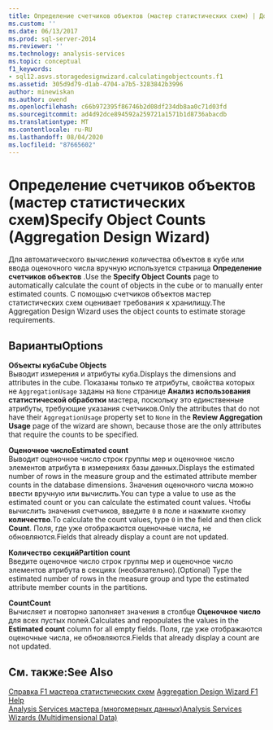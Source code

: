 ```yaml
---
title: Определение счетчиков объектов (мастер статистических схем) | Документация Майкрософт
ms.custom: ''
ms.date: 06/13/2017
ms.prod: sql-server-2014
ms.reviewer: ''
ms.technology: analysis-services
ms.topic: conceptual
f1_keywords:
- sql12.asvs.storagedesignwizard.calculatingobjectcounts.f1
ms.assetid: 305d9d79-d1ab-4704-a7b5-3283842b3996
author: minewiskan
ms.author: owend
ms.openlocfilehash: c66b972395f86746b2d08df234db8aa0c71d03fd
ms.sourcegitcommit: ad4d92dce894592a259721a1571b1d8736abacdb
ms.translationtype: MT
ms.contentlocale: ru-RU
ms.lasthandoff: 08/04/2020
ms.locfileid: "87665602"
---
```

# <a name="specify-object-counts-aggregation-design-wizard"></a><span data-ttu-id="507b8-102">Определение счетчиков объектов (мастер статистических схем)</span><span class="sxs-lookup"><span data-stu-id="507b8-102">Specify Object Counts (Aggregation Design Wizard)</span></span>
  <span data-ttu-id="507b8-103">Для автоматического вычисления количества объектов в кубе или ввода оценочного числа вручную используется страница **Определение счетчиков объектов** .</span><span class="sxs-lookup"><span data-stu-id="507b8-103">Use the **Specify Object Counts** page to automatically calculate the count of objects in the cube or to manually enter estimated counts.</span></span> <span data-ttu-id="507b8-104">С помощью счетчиков объектов мастер статистических схем оценивает требования к хранилищу.</span><span class="sxs-lookup"><span data-stu-id="507b8-104">The Aggregation Design Wizard uses the object counts to estimate storage requirements.</span></span>  
  
## <a name="options"></a><span data-ttu-id="507b8-105">Варианты</span><span class="sxs-lookup"><span data-stu-id="507b8-105">Options</span></span>  
 <span data-ttu-id="507b8-106">**Объекты куба**</span><span class="sxs-lookup"><span data-stu-id="507b8-106">**Cube Objects**</span></span>  
 <span data-ttu-id="507b8-107">Выводит измерения и атрибуты куба.</span><span class="sxs-lookup"><span data-stu-id="507b8-107">Displays the dimensions and attributes in the cube.</span></span> <span data-ttu-id="507b8-108">Показаны только те атрибуты, свойства которых не `AggregationUsage` заданы на `None` странице **Анализ использования статистической обработки** мастера, поскольку это единственные атрибуты, требующие указания счетчиков.</span><span class="sxs-lookup"><span data-stu-id="507b8-108">Only the attributes that do not have their `AggregationUsage` property set to `None` in the **Review Aggregation Usage** page of the wizard are shown, because those are the only attributes that require the counts to be specified.</span></span>  
  
 <span data-ttu-id="507b8-109">**Оценочное число**</span><span class="sxs-lookup"><span data-stu-id="507b8-109">**Estimated count**</span></span>  
 <span data-ttu-id="507b8-110">Выводит оценочное число строк группы мер и оценочное число элементов атрибута в измерениях базы данных.</span><span class="sxs-lookup"><span data-stu-id="507b8-110">Displays the estimated number of rows in the measure group and the estimated attribute member counts in the database dimensions.</span></span> <span data-ttu-id="507b8-111">Значения оценочного числа можно ввести вручную или вычислить.</span><span class="sxs-lookup"><span data-stu-id="507b8-111">You can type a value to use as the estimated count or you can calculate the estimated count values.</span></span> <span data-ttu-id="507b8-112">Чтобы вычислить значения счетчиков, введите `0` в поле и нажмите кнопку **количество**.</span><span class="sxs-lookup"><span data-stu-id="507b8-112">To calculate the count values, type `0` in the field and then click **Count**.</span></span> <span data-ttu-id="507b8-113">Поля, где уже отображаются оценочные числа, не обновляются.</span><span class="sxs-lookup"><span data-stu-id="507b8-113">Fields that already display a count are not updated.</span></span>  
  
 <span data-ttu-id="507b8-114">**Количество секций**</span><span class="sxs-lookup"><span data-stu-id="507b8-114">**Partition count**</span></span>  
 <span data-ttu-id="507b8-115">Введите оценочное число строк группы мер и оценочное число элементов атрибута в секциях (необязательно).</span><span class="sxs-lookup"><span data-stu-id="507b8-115">(Optional) Type the estimated number of rows in the measure group and type the estimated attribute member counts in the partitions.</span></span>  
  
 <span data-ttu-id="507b8-116">**Count**</span><span class="sxs-lookup"><span data-stu-id="507b8-116">**Count**</span></span>  
 <span data-ttu-id="507b8-117">Вычисляет и повторно заполняет значения в столбце **Оценочное число** для всех пустых полей.</span><span class="sxs-lookup"><span data-stu-id="507b8-117">Calculates and repopulates the values in the **Estimated count** column for all empty fields.</span></span> <span data-ttu-id="507b8-118">Поля, где уже отображаются оценочные числа, не обновляются.</span><span class="sxs-lookup"><span data-stu-id="507b8-118">Fields that already display a count are not updated.</span></span>  
  
## <a name="see-also"></a><span data-ttu-id="507b8-119">См. также:</span><span class="sxs-lookup"><span data-stu-id="507b8-119">See Also</span></span>  
 <span data-ttu-id="507b8-120">[Справка F1 мастера статистических схем](aggregation-design-wizard-f1-help.md) </span><span class="sxs-lookup"><span data-stu-id="507b8-120">[Aggregation Design Wizard F1 Help](aggregation-design-wizard-f1-help.md) </span></span>  
 [<span data-ttu-id="507b8-121">Analysis Services мастера &#40;многомерных данных&#41;</span><span class="sxs-lookup"><span data-stu-id="507b8-121">Analysis Services Wizards &#40;Multidimensional Data&#41;</span></span>](analysis-services-wizards-multidimensional-data.md)  
  
  

